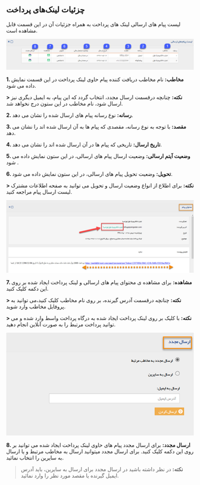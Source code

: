 ﻿## چزئیات لینک‌های پرداخت 

لیست پیام های ارسالی لینک های پرداخت به همراه جزئیات آن در این قسمت قابل مشاهده است.

![](sendmessageslist.png)

**1. مخاطب:** نام مخاطب دریافت کننده پیام حاوی لینک پرداخت در این قسمت نمایش داده می شود.

**> نکته:** چنانچه درقسمت ارسال مجدد، انتخاب گردد که این پیام، به ایمیل دیگری نیز ارسال شود، نام مخاطب در این ستون درج نخواهد شد.

**2. رسانه:** نوع رسانه پیام های ارسال شده را نشان می دهد.

**3. مقصد:** با توجه به نوع رسانه، مقصدی که پیام ها به آن ارسال شده اند را نشان می دهد.

**4. تاریخ ارسال:** تاریخی که پیام ها در آن ارسال شده اند را نشان می دهد.

**5. وضعیت آیتم ارسالی:** وضعیت ارسال پیام های ارسالی، در این ستون نمایش داده می شود .

**6. تحویل:** وضعیت تحویل پیام های ارسالی، در این ستون نمایش داده می شود.

**> نکته:** برای اطلاع از انواع وضعیت ارسال و تحویل  می توانید به صفحه اطلاعات مشترک لیست ارسال پیام مراجعه کنید.

![](sendmessageslist-content.png)


**7. مشاهده:** برای مشاهده ی محتوای پیام های ارسالی و لینک پرداخت ایجاد شده بر روی این دکمه کلیک کنید. 

**> نکته:** چنانچه درقسمت آدرس گیرنده، بر روی نام مخاطب کلیک کنید،می توانید به پروفایل مخاطب وارد شوید.

**> نکته:** با کلیک بر روی لینک پرداخت ایجاد شده به درگاه پرداخت واسط وارد شده و می توانید پرداخت مرتبط را به صورت آنلاین انجام دهید.

![](sendmessageslist-resend.png)

**8. ارسال مجدد:** برای ارسال مجدد پیام های حاوی لینک پرداخت ایجاد شده می توانید بر روی این دکمه کلیک کنید.  برای ارسال مجدد میتوانید ارسال به مخاطب مرتبط و یا ارسال به سایرین را انتخاب نمائید.

> **نکته:** در نظر داشته باشید در ارسال مجدد برای ارسال به سایرین، باید آدرس ایمیل گیرنده یا مقصد مورد نظر را وارد نمائید.  


